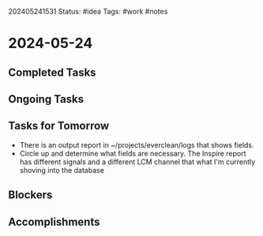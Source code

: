 202405241531
Status: #idea
Tags: #work #notes 

# 2024-05-24

## Completed Tasks

## Ongoing Tasks

## Tasks for Tomorrow
- There is an output report in ~/projects/everclean/logs that shows fields. 
- Circle up and determine what fields are necessary. The Inspire report has different signals and a different LCM channel that what I'm currently shoving into the database

## Blockers

## Accomplishments


